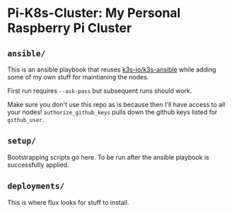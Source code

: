 # Pi-K8s-Cluster: My Personal Raspberry Pi Cluster

## `ansible/`
This is an ansible playbook that reuses 
[k3s-io/k3s-ansible](https://github.com/k3s-io/k3s-ansible) while adding some
of my own stuff for maintianing the nodes.

First run requires `--ask-pass` but subsequent runs should work.

Make sure you don't use this repo as is because then I'll have access to 
all your nodes!  `authorize_github_keys` pulls down the github keys listed
for `github_user`.

## `setup/`
Bootstrapping scripts go here.  To be run after the ansible playbook is
successfully applied.

## `deployments/`

This is where flux looks for stuff to install.
